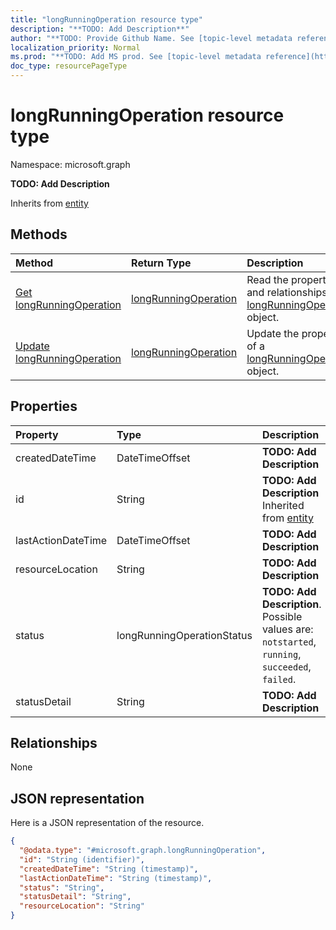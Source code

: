 ```yaml
---
title: "longRunningOperation resource type"
description: "**TODO: Add Description**"
author: "**TODO: Provide Github Name. See [topic-level metadata reference](https://msgo.azurewebsites.net/add/document/guidelines/metadata.html#topic-level-metadata)**"
localization_priority: Normal
ms.prod: "**TODO: Add MS prod. See [topic-level metadata reference](https://msgo.azurewebsites.net/add/document/guidelines/metadata.html#topic-level-metadata)**"
doc_type: resourcePageType
---
```


# longRunningOperation resource type


Namespace: microsoft.graph

**TODO: Add Description**


Inherits from [entity](../resources/entity.md)

## Methods
|Method|Return Type|Description|
|:---|:---|:---|
|[Get longRunningOperation](../api/longrunningoperation-get.md)|[longRunningOperation](../resources/longrunningoperation.md)|Read the properties and relationships of a [longRunningOperation](../resources/longrunningoperation.md) object.|
|[Update longRunningOperation](../api/longrunningoperation-update.md)|[longRunningOperation](../resources/longrunningoperation.md)|Update the properties of a [longRunningOperation](../resources/longrunningoperation.md) object.|

## Properties
|Property|Type|Description|
|:---|:---|:---|
|createdDateTime|DateTimeOffset|**TODO: Add Description**|
|id|String|**TODO: Add Description** Inherited from [entity](../resources/entity.md)|
|lastActionDateTime|DateTimeOffset|**TODO: Add Description**|
|resourceLocation|String|**TODO: Add Description**|
|status|longRunningOperationStatus|**TODO: Add Description**. Possible values are: `notstarted`, `running`, `succeeded`, `failed`.|
|statusDetail|String|**TODO: Add Description**|

## Relationships
None

## JSON representation
Here is a JSON representation of the resource.
<!-- {
  "blockType": "resource",
  "keyProperty": "id",
  "@odata.type": "microsoft.graph.longRunningOperation",
  "baseType": "microsoft.graph.entity",
  "openType": false
}
-->
``` json
{
  "@odata.type": "#microsoft.graph.longRunningOperation",
  "id": "String (identifier)",
  "createdDateTime": "String (timestamp)",
  "lastActionDateTime": "String (timestamp)",
  "status": "String",
  "statusDetail": "String",
  "resourceLocation": "String"
}
```

